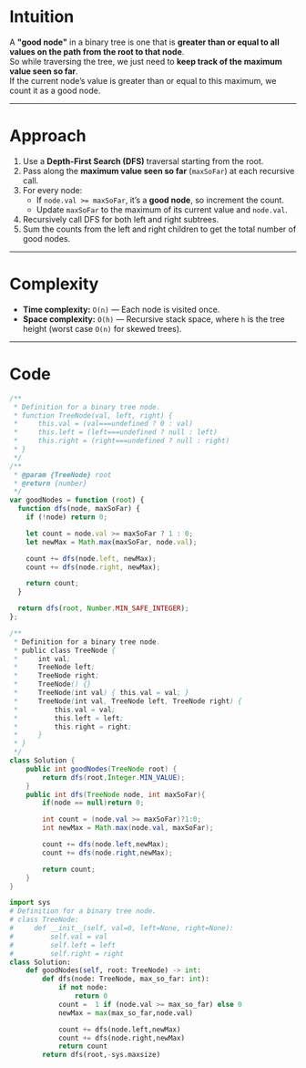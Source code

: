 # Intuition

A **"good node"** in a binary tree is one that is **greater than or equal to all values on the path from the root to that node**.  
So while traversing the tree, we just need to **keep track of the maximum value seen so far**.  
If the current node’s value is greater than or equal to this maximum, we count it as a good node.

---

# Approach

1. Use a **Depth-First Search (DFS)** traversal starting from the root.
2. Pass along the **maximum value seen so far** (`maxSoFar`) at each recursive call.
3. For every node:
   - If `node.val >= maxSoFar`, it’s a **good node**, so increment the count.
   - Update `maxSoFar` to the maximum of its current value and `node.val`.
4. Recursively call DFS for both left and right subtrees.
5. Sum the counts from the left and right children to get the total number of good nodes.

---

# Complexity

- **Time complexity:** `O(n)` — Each node is visited once.
- **Space complexity:** `O(h)` — Recursive stack space, where `h` is the tree height (worst case `O(n)` for skewed trees).

---

# Code

```javascript []
/**
 * Definition for a binary tree node.
 * function TreeNode(val, left, right) {
 *     this.val = (val===undefined ? 0 : val)
 *     this.left = (left===undefined ? null : left)
 *     this.right = (right===undefined ? null : right)
 * }
 */
/**
 * @param {TreeNode} root
 * @return {number}
 */
var goodNodes = function (root) {
  function dfs(node, maxSoFar) {
    if (!node) return 0;

    let count = node.val >= maxSoFar ? 1 : 0;
    let newMax = Math.max(maxSoFar, node.val);

    count += dfs(node.left, newMax);
    count += dfs(node.right, newMax);

    return count;
  }

  return dfs(root, Number.MIN_SAFE_INTEGER);
};
```

```java []
/**
 * Definition for a binary tree node.
 * public class TreeNode {
 *     int val;
 *     TreeNode left;
 *     TreeNode right;
 *     TreeNode() {}
 *     TreeNode(int val) { this.val = val; }
 *     TreeNode(int val, TreeNode left, TreeNode right) {
 *         this.val = val;
 *         this.left = left;
 *         this.right = right;
 *     }
 * }
 */
class Solution {
    public int goodNodes(TreeNode root) {
        return dfs(root,Integer.MIN_VALUE);
    }
    public int dfs(TreeNode node, int maxSoFar){
        if(node == null)return 0;

        int count = (node.val >= maxSoFar)?1:0;
        int newMax = Math.max(node.val, maxSoFar);

        count += dfs(node.left,newMax);
        count += dfs(node.right,newMax);

        return count;
    }
}
```

```python []
import sys
# Definition for a binary tree node.
# class TreeNode:
#     def __init__(self, val=0, left=None, right=None):
#         self.val = val
#         self.left = left
#         self.right = right
class Solution:
    def goodNodes(self, root: TreeNode) -> int:
        def dfs(node: TreeNode, max_so_far: int):
            if not node:
                return 0
            count =  1 if (node.val >= max_so_far) else 0
            newMax = max(max_so_far,node.val)

            count += dfs(node.left,newMax)
            count += dfs(node.right,newMax)
            return count
        return dfs(root,-sys.maxsize)
```
